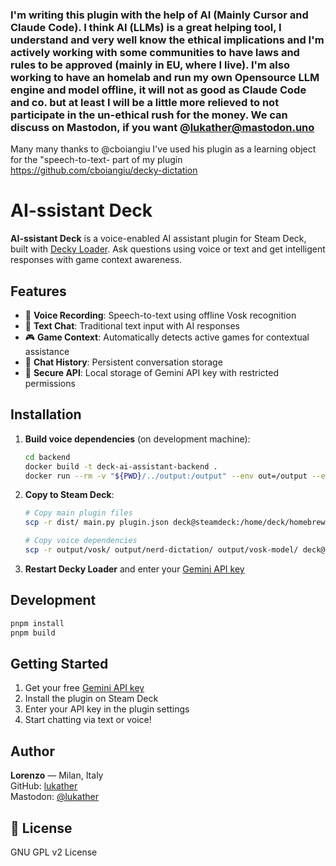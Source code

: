 ### I'm writing this plugin with the help of AI (Mainly Cursor and Claude Code). I think AI (LLMs) is a great helping tool, I understand and very well know the ethical implications and I'm actively working with some communities to have laws and rules to be approved (mainly in EU, where I live). I'm also working to have an homelab and run my own Opensource LLM engine and model offline, it will not as good as Claude Code and co. but at least I will be a little more relieved to not participate in the un-ethical rush for the money. We can discuss on Mastodon, if you want @lukather@mastodon.uno

Many many thanks to @cboiangiu I've used his plugin as a learning object for the "speech-to-text- part of my plugin https://github.com/cboiangiu/decky-dictation

# AI-ssistant Deck

**AI-ssistant Deck** is a voice-enabled AI assistant plugin for Steam Deck, built with [Decky Loader](https://github.com/SteamDeckHomebrew/decky-loader). Ask questions using voice or text and get intelligent responses with game context awareness.

## Features

- 🎤 **Voice Recording**: Speech-to-text using offline Vosk recognition
- 💬 **Text Chat**: Traditional text input with AI responses  
- 🎮 **Game Context**: Automatically detects active games for contextual assistance
- 💾 **Chat History**: Persistent conversation storage
- 🔐 **Secure API**: Local storage of Gemini API key with restricted permissions

## Installation

1. **Build voice dependencies** (on development machine):
   ```bash
   cd backend
   docker build -t deck-ai-assistant-backend .
   docker run --rm -v "${PWD}/../output:/output" --env out=/output --entrypoint=/bin/sh deck-ai-assistant-backend -c 'cp -r /vosk /output/ && cp -r /nerd-dictation /output/ && cp -r /vosk-model /output/'
   ```

2. **Copy to Steam Deck**:
   ```bash
   # Copy main plugin files
   scp -r dist/ main.py plugin.json deck@steamdeck:/home/deck/homebrew/plugins/deck-ai-assistant/
   
   # Copy voice dependencies  
   scp -r output/vosk/ output/nerd-dictation/ output/vosk-model/ deck@steamdeck:/home/deck/homebrew/plugins/deck-ai-assistant/
   ```

3. **Restart Decky Loader** and enter your [Gemini API key](https://aistudio.google.com/app/apikey)

## Development

```bash
pnpm install
pnpm build
```

## Getting Started

1. Get your free [Gemini API key](https://aistudio.google.com/app/apikey)
2. Install the plugin on Steam Deck  
3. Enter your API key in the plugin settings
4. Start chatting via text or voice!

## Author

**Lorenzo** — Milan, Italy  
GitHub: [lukather](https://github.com/lukather)  
Mastodon: [@lukather](https://mastodon.uno/@lukather)

## 📄 License


GNU GPL v2 License
